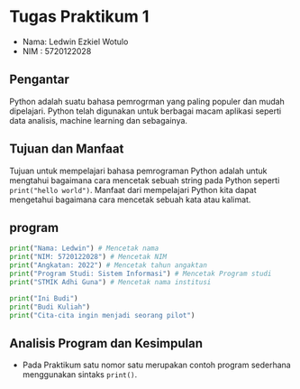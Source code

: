 # Tugas Praktikum 1

- Nama: Ledwin Ezkiel Wotulo
- NIM : 5720122028

## Pengantar

Python adalah suatu bahasa pemrogrman yang paling populer dan mudah dipelajari. Python telah digunakan untuk berbagai macam aplikasi seperti data analisis, machine learning dan sebagainya.

## Tujuan dan Manfaat

Tujuan untuk mempelajari bahasa pemrograman Python adalah untuk mengtahui bagaimana cara mencetak sebuah string pada Python seperti `print("hello world")`. Manfaat dari mempelajari Python kita dapat mengetahui bagaimana cara mencetak sebuah kata atau kalimat.

## program

```python
print("Nama: Ledwin") # Mencetak nama
print("NIM: 5720122028") # Mencetak NIM
print("Angkatan: 2022") # Mencetak tahun angaktan
print("Program Studi: Sistem Informasi") # Mencetak Program studi
print("STMIK Adhi Guna") # Mencetak nama institusi

print("Ini Budi")
print("Budi Kuliah")
print("Cita-cita ingin menjadi seorang pilot")
```

## Analisis Program dan Kesimpulan

- Pada Praktikum satu nomor satu merupakan contoh program sederhana menggunakan sintaks `print()`.
